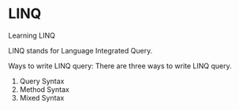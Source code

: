 # LINQ
Learning LINQ

LINQ stands for Language Integrated Query.

Ways to write LINQ query:
There are three ways to write LINQ query.
1. Query Syntax
2. Method Syntax
3. Mixed Syntax
